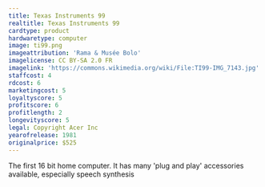```yaml
---
title: Texas Instruments 99
realtitle: Texas Instruments 99
cardtype: product
hardwaretype: computer
image: ti99.png
imageattribution: 'Rama & Musée Bolo'
imagelicense: CC BY-SA 2.0 FR
imagelink: 'https://commons.wikimedia.org/wiki/File:TI99-IMG_7143.jpg'
staffcost: 4
rdcost: 6
marketingcost: 5
loyaltyscore: 5
profitscore: 6
profitlength: 2
longevityscore: 5
legal: Copyright Acer Inc
yearofrelease: 1981
originalprice: $525
---
```


The first 16 bit home computer. It has many 'plug and play' accessories available, especially speech synthesis
